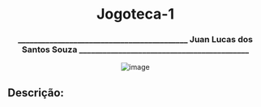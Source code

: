<h1 align="center"> Jogoteca-1 </h1>
<h3 align="center">___________________________________________ Juan Lucas dos Santos Souza ___________________________________________</h3>

<div align="center"> 

![image](https://user-images.githubusercontent.com/108819585/182636367-51c98617-7775-4a3f-9a4c-51d39300cd75.png)
</div>

<h2> Descrição:</h2>
